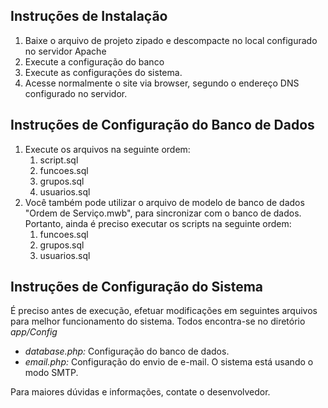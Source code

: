 ## Instruções de Instalação

1. Baixe o arquivo de projeto zipado e descompacte no local configurado no servidor Apache
2. Execute a configuração do banco
3. Execute as configurações do sistema.
3. Acesse normalmente o site via browser, segundo o endereço DNS configurado no servidor.

## Instruções de Configuração do Banco de Dados

1. Execute os arquivos na seguinte ordem:
	1. script.sql
	2. funcoes.sql
	3. grupos.sql
	4. usuarios.sql
2. Você também pode utilizar o arquivo de modelo de banco de dados "Ordem de Serviço.mwb", para sincronizar com o banco de dados. Portanto, ainda é preciso executar os scripts na seguinte ordem:
	1. funcoes.sql
	2. grupos.sql
	3. usuarios.sql

## Instruções de Configuração do Sistema

É preciso antes de execução, efetuar modificações em seguintes arquivos para melhor funcionamento do sistema. Todos encontra-se no diretório _app/Config_
* *database.php:* Configuração do banco de dados.
* *email.php:* Configuração do envio de e-mail. O sistema está usando o modo SMTP.

Para maiores dúvidas e informações, contate o desenvolvedor.